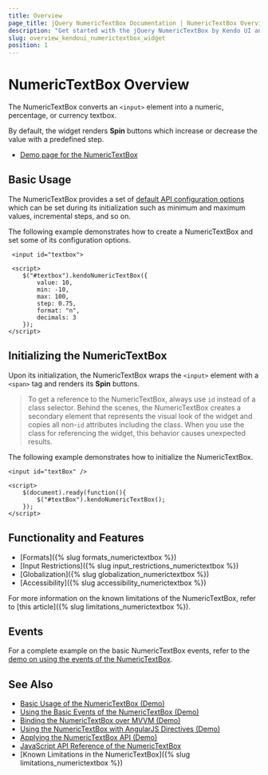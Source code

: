 ```yaml
---
title: Overview
page_title: jQuery NumericTextBox Documentation | NumericTextBox Overview
description: "Get started with the jQuery NumericTextBox by Kendo UI and learn how to create and initialize the widget."
slug: overview_kendoui_numerictextbox_widget
position: 1
---
```


# NumericTextBox Overview

The NumericTextBox converts an `<input>` element into a numeric, percentage, or currency textbox.

By default, the widget renders **Spin** buttons which increase or decrease the value with a predefined step.

* [Demo page for the NumericTextBox](https://demos.telerik.com/kendo-ui/numerictextbox/index) 

## Basic Usage

The NumericTextBox provides a set of [default API configuration options](/api/javascript/ui/numerictextbox) which can be set during its initialization such as minimum and maximum values, incremental steps, and so on.

The following example demonstrates how to create a NumericTextBox and set some of its configuration options.

     <input id="textbox">

     <script>
        $("#textbox").kendoNumericTextBox({
            value: 10,
            min: -10,
            max: 100,
            step: 0.75,
            format: "n",
            decimals: 3
        });
    </script>

## Initializing the NumericTextBox

Upon its initialization, the NumericTextBox wraps the `<input>` element with a `<span>` tag and renders its **Spin** buttons.

> To get a reference to the NumericTextBox, always use `id` instead of a class selector. Behind the scenes, the NumericTextBox creates a secondary element that represents the visual look of the widget and copies all non-`id` attributes including the class. When you use the class for referencing the widget, this behavior causes unexpected results.

The following example demonstrates how to initialize the NumericTextBox.

    <input id="textBox" />

    <script>
        $(document).ready(function(){
            $("#textBox").kendoNumericTextBox();
        });
    </script>

## Functionality and Features

* [Formats]({% slug formats_numerictextbox %})
* [Input Restrictions]({% slug input_restrictions_numerictextbox %})
* [Globalization]({% slug globalization_numerictextbox %})
* [Accessibility]({% slug accessibility_numerictextbox %})

For more information on the known limitations of the NumericTextBox, refer to [this article]({% slug limitations_numerictextbox %}).

## Events

For a complete example on the basic NumericTextBox events, refer to the [demo on using the events of the NumericTextBox](https://demos.telerik.com/kendo-ui/numerictextbox/events).

## See Also

* [Basic Usage of the NumericTextBox (Demo)](https://demos.telerik.com/kendo-ui/numerictextbox/index)
* [Using the Basic Events of the NumericTextBox (Demo)](https://demos.telerik.com/kendo-ui/numerictextbox/events)
* [Binding the NumericTextBox over MVVM (Demo)](https://demos.telerik.com/kendo-ui/numerictextbox/mvvm)
* [Using the NumericTextBox with AngularJS Directives (Demo)](https://demos.telerik.com/kendo-ui/numerictextbox/angular)
* [Applying the NumericTextBox API (Demo)](https://demos.telerik.com/kendo-ui/numerictextbox/api)
* [JavaScript API Reference of the NumericTextBox](/api/javascript/ui/numerictextbox)
* [Known Limitations in the NumericTextBox]({% slug limitations_numerictextbox %})
